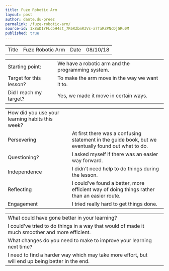 ```yaml
---
title: Fuze Robotic Arm
layout: post
author: dante.du-preez
permalink: /fuze-robotic-arm/
source-id: 1x8uD1YFLcbH4st_7K6RZbmR3Vs-a7TaRZPNcDjGRu0M
published: true
---
```

<table>
  <tr>
    <td>Title</td>
    <td>Fuze Robotic Arm</td>
    <td>Date</td>
    <td>08/10/18</td>
  </tr>
</table>


<table>
  <tr>
    <td>Starting point:</td>
    <td>We have a robotic arm and the programming system.</td>
  </tr>
  <tr>
    <td>Target for this lesson?</td>
    <td>To make the arm move in the way we want it to.</td>
  </tr>
  <tr>
    <td>Did I reach my target? </td>
    <td>Yes, we made it move in certain ways.</td>
  </tr>
</table>


<table>
  <tr>
    <td>How did you use your learning habits this week?</td>
    <td></td>
  </tr>
  <tr>
    <td>Persevering</td>
    <td>At first there was a confusing statement in the guide book, but we eventually found out what to do.</td>
  </tr>
  <tr>
    <td>Questioning?</td>
    <td>I asked myself if there was an easier way forward.</td>
  </tr>
  <tr>
    <td>Independence</td>
    <td>I didn't need help to do things during the lesson.</td>
  </tr>
  <tr>
    <td>Reflecting</td>
    <td>I could’ve found a better, more efficient way of doing things rather than an easier route.</td>
  </tr>
  <tr>
    <td>Engagement</td>
    <td>I tried really hard to get things done.</td>
  </tr>
</table>


<table>
  <tr>
    <td>What could have gone better in your learning?</td>
    <td></td>
  </tr>
  <tr>
    <td>I could've tried to do things in a way that would of made it much smoother and more efficient.</td>
    <td></td>
  </tr>
  <tr>
    <td>What changes do you need to make to improve your learning next time?</td>
    <td></td>
  </tr>
  <tr>
    <td>I need to find a harder way which may take more effort, but will end up being better in the end.</td>
    <td></td>
  </tr>
</table>


